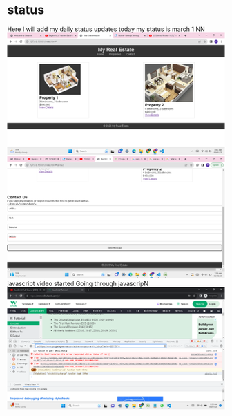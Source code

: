 # status

Here I will add my daily status updates
today my status is march 1 NN![Alt text](image.png)
![Alt text](image-1.png)
javascript video started
Going through javascripN
![Alt text](image-2.png)